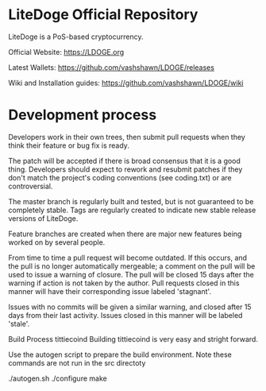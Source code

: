 # LiteDoge Official Repository

LiteDoge is a PoS-based cryptocurrency.

Official Website: https://LDOGE.org

Latest Wallets: https://github.com/vashshawn/LDOGE/releases

Wiki and Installation guides: https://github.com/vashshawn/LDOGE/wiki

# Development process

Developers work in their own trees, then submit pull requests when they think their feature or bug fix is ready.

The patch will be accepted if there is broad consensus that it is a good thing. Developers should expect to rework and resubmit patches if they don't match the project's coding conventions (see coding.txt) or are controversial.

The master branch is regularly built and tested, but is not guaranteed to be completely stable. Tags are regularly created to indicate new stable release versions of LiteDoge.

Feature branches are created when there are major new features being worked on by several people.

From time to time a pull request will become outdated. If this occurs, and the pull is no longer automatically mergeable; a comment on the pull will be used to issue a warning of closure. The pull will be closed 15 days after the warning if action is not taken by the author. Pull requests closed in this manner will have their corresponding issue labeled 'stagnant'.

Issues with no commits will be given a similar warning, and closed after 15 days from their last activity. Issues closed in this manner will be labeled 'stale'.

Build Process tittiecoind
Building tittiecoind is very easy and stright forward.

Use the autogen script to prepare the build environment. Note these commands are not run in the src directoty

./autogen.sh
./configure
make
